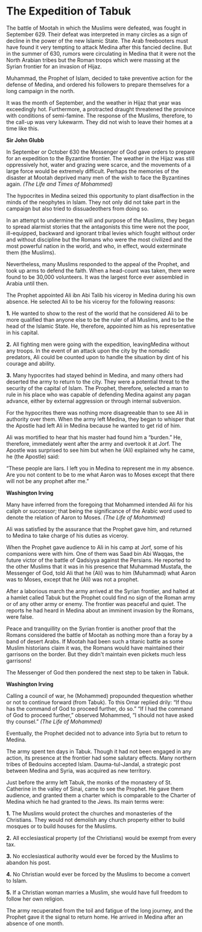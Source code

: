 The Expedition of Tabuk
=======================

The battle of Mootah in which the Muslims were defeated, was fought in
September 629. Their defeat was interpreted in many circles as a sign of
decline in the power of the new Islamic State. The Arab freebooters must
have found it very tempting to attack Medina after this fancied decline.
But in the summer of 630, rumors were circulating in Medina that it were
not the North Arabian tribes but the Roman troops which were massing at
the Syrian frontier for an invasion of Hijaz.

Muhammad, the Prophet of Islam, decided to take preventive action for
the defense of Medina, and ordered his followers to prepare themselves
for a long campaign in the north.

It was the month of September, and the weather in Hijaz that year was
exceedingly hot. Furthermore, a protracted draught threatened the
province with conditions of semi-famine. The response of the Muslims,
therefore, to the call-up was very lukewarm. They did not wish to leave
their homes at a time like this.

**Sir John Glubb**

In September or October 630 the Messenger of God gave orders to prepare
for an expedition to the Byzantine frontier. The weather in the Hijaz
was still oppressively hot, water and grazing were scarce, and the
movements of a large force would be extremely difficult. Perhaps the
memories of the disaster at Mootah deprived many men of the wish to face
the Byzantines again. *(The Life and Times of Mohammed)*

The hypocrites in Medina seized this opportunity to plant disaffection
in the minds of the neophytes in Islam. They not only did not take part
in the campaign but also tried to dissuadeothers from doing so.

In an attempt to undermine the will and purpose of the Muslims, they
began to spread alarmist stories that the antagonists this time were not
the poor, ill-equipped, backward and ignorant tribal levies which fought
without order and without discipline but the Romans who were the most
civilized and the most powerful nation in the world, and who, in effect,
would exterminate them (the Muslims).

Nevertheless, many Muslims responded to the appeal of the Prophet, and
took up arms to defend the faith. When a head-count was taken, there
were found to be 30,000 volunteers. It was the largest force ever
assembled in Arabia until then.

The Prophet appointed Ali ibn Abi Talib his viceroy in Medina during his
own absence. He selected Ali to be his viceroy for the following
reasons:

**1.** He wanted to show to the rest of the world that he considered Ali
to be more qualified than anyone else to be the ruler of all Muslims,
and to be the head of the Islamic State. He, therefore, appointed him as
his representative in his capital.

**2.** All fighting men were going with the expedition, leavingMedina
without any troops. In the event of an attack upon the city by the
nomadic predators, Ali could be counted upon to handle the situation by
dint of his courage and ability.

**3.** Many hypocrites had stayed behind in Medina, and many others had
deserted the army to return to the city. They were a potential threat to
the security of the capital of Islam. The Prophet, therefore, selected a
man to rule in his place who was capable of defending Medina against any
pagan advance, either by external aggression or through internal
subversion.

For the hypocrites there was nothing more disagreeable than to see Ali
in authority over them. When the army left Medina, they began to whisper
that the Apostle had left Ali in Medina because he wanted to get rid of
him.

Ali was mortified to hear that his master had found him a “burden.” He,
therefore, immediately went after the army and overtook it at Jorf. The
Apostle was surprised to see him but when he (Ali) explained why he
came, he (the Apostle) said:

“These people are liars. I left you in Medina to represent me in my
absence. Are you not content to be to me what Aaron was to Moses except
that there will not be any prophet after me.”

**Washington Irving**

Many have inferred from the foregoing that Mohammed intended Ali for his
caliph or successor; that being the significance of the Arabic word used
to denote the relation of Aaron to Moses. *(The Life of Mohammed)*

Ali was satisfied by the assurance that the Prophet gave him, and
returned to Medina to take charge of his duties as viceroy.

When the Prophet gave audience to Ali in his camp at Jorf, some of his
companions were with him. One of them was Saad bin Abi Waqqas, the
future victor of the battle of Qadsiyya against the Persians. He
reported to the other Muslims that it was in his presence that Muhammad
Mustafa, the Messenger of God, told Ali that he (Ali) was to him
(Muhammad) what Aaron was to Moses, except that he (Ali) was not a
prophet.

After a laborious march the army arrived at the Syrian frontier, and
halted at a hamlet called Tabuk but the Prophet could find no sign of
the Roman army or of any other army or enemy. The frontier was peaceful
and quiet. The reports he had heard in Medina about an imminent invasion
by the Romans, were false.

Peace and tranquillity on the Syrian frontier is another proof that the
Romans considered the battle of Mootah as nothing more than a foray by a
band of desert Arabs. If Mootah had been such a titanic battle as some
Muslim historians claim it was, the Romans would have maintained their
garrisons on the border. But they didn't maintain even pickets much less
garrisons!

The Messenger of God then pondered the next step to be taken in Tabuk.

**Washington Irving**

Calling a council of war, he (Mohammed) propounded thequestion whether
or not to continue forward (from Tabuk). To this Omar replied drily: “If
thou has the command of God to proceed further, do so.” “If I had the
command of God to proceed further,” observed Mohammed, “I should not
have asked thy counsel.” *(The Life of Mohammed)*

Eventually, the Prophet decided not to advance into Syria but to return
to Medina.

The army spent ten days in Tabuk. Though it had not been engaged in any
action, its presence at the frontier had some salutary effects. Many
northern tribes of Bedouins accepted Islam. Dauma-tul-Jandal, a
strategic post between Medina and Syria, was acquired as new territory.

Just before the army left Tabuk, the monks of the monastery of St.
Catherine in the valley of Sinai, came to see the Prophet. He gave them
audience, and granted them a charter which is comparable to the Charter
of Medina which he had granted to the Jews. Its main terms were:

**1.** The Muslims would protect the churches and monasteries of the
Christians. They would not demolish any church property either to build
mosques or to build houses for the Muslims.

**2.** All ecclesiastical property (of the Christians) would be exempt
from every tax.

**3.** No ecclesiastical authority would ever be forced by the Muslims
to abandon his post.

**4.** No Christian would ever be forced by the Muslims to become a
convert to Islam.

**5.** If a Christian woman marries a Muslim, she would have full
freedom to follow her own religion.

The army recuperated from the toil and fatigue of the long journey, and
the Prophet gave it the signal to return home. He arrived in Medina
after an absence of one month.


